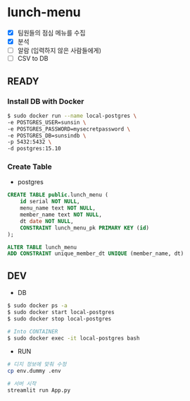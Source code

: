 # lunch-menu
- [x] 팀원들의 점심 메뉴를 수집
- [x] 분석
- [ ] 알람 (입력하지 않은 사람들에게)
- [ ] CSV to DB

## READY
###  Install DB with Docker
```bash
$ sudo docker run --name local-postgres \
-e POSTGRES_USER=sunsin \
-e POSTGRES_PASSWORD=mysecretpassword \
-e POSTGRES_DB=sunsindb \
-p 5432:5432 \
-d postgres:15.10
```

### Create  Table
- postgres

```sql
CREATE TABLE public.lunch_menu (
	id serial NOT NULL,
	menu_name text NOT NULL,
	member_name text NOT NULL,
	dt date NOT NULL,
	CONSTRAINT lunch_menu_pk PRIMARY KEY (id)
);

ALTER TABLE lunch_menu
ADD CONSTRAINT unique_member_dt UNIQUE (member_name, dt)
```
## DEV
- DB
```bash
$ sudo docker ps -a
$ sudo docker start local-postgres
$ sudo docker stop local-postgres

# Into CONTAINER 
$ sudo docker exec -it local-postgres bash
```

- RUN
```bash
# 디지 정보에 맞춰 수정
cp env.dummy .env

# 서버 시작
streamlit run App.py
```
